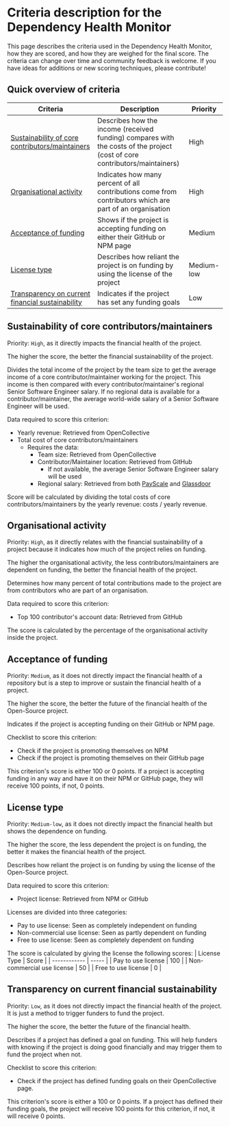 # Criteria description for the Dependency Health Monitor
This page describes the criteria used in the Dependency Health Monitor, how they are scored, and how they are weighed for the final score. The criteria can change over time and community feedback is welcome. If you have ideas for additions or new scoring techniques, please contribute!

## Quick overview of criteria
| Criteria                                         | Description                                                                                                                | Priority   |
| ------------------------------------------------ | -------------------------------------------------------------------------------------------------------------------------- | ---------- |
| [Sustainability of core contributors/maintainers](#sustainability-of-core-contributorsmaintainers)  | Describes how the income (received funding) compares with the costs of the project (cost of core contributors/maintainers) | High       |
| [Organisational activity](#organisational-activity)                          | Indicates how many percent of all contributions come from contributors which are part of an organisation                   | High       |
| [Acceptance of funding](#acceptance-of-funding)                            | Shows if the project is accepting funding on either their GitHub or NPM page                                               | Medium     |
| [License type](#license-type)                                     | Describes how reliant the project is on funding by using the license of the project                                        | Medium-low |
| [Transparency on current financial sustainability](#transparency-on-current-financial-sustainability) | Indicates if the project has set any funding goals                                                                         | Low        |

## Sustainability of core contributors/maintainers
Priority: `High`, as it directly impacts the financial health of the project.

The higher the score, the better the financial sustainability of the project.

Divides the total income of the project by the team size to get the average income of a core contributor/maintainer working for the project. This income is then compared with every contributor/maintainer's regional Senior Software Engineer salary. If no regional data is available for a contributor/maintainer, the average world-wide salary of a Senior Software Engineer will be used.

Data required to score this criterion:
- Yearly revenue: Retrieved from OpenCollective
- Total cost of core contributors/maintainers
  - Requires the data:
    - Team size: Retrieved from OpenCollective
    - Contributor/Maintainer location: Retrieved from GitHub
      - If not available, the average Senior Software Engineer salary will be used
    - Regional salary: Retrieved from both [PayScale](https://developers.payscale.com/) and [Glassdoor](https://www.glassdoor.com/developer/index.htm)

Score will be calculated by dividing the total costs of core contributors/maintainers by the yearly revenue: costs / yearly revenue.

## Organisational activity
Priority: `High`, as it directly relates with the financial sustainability of a project because it indicates how much of the project relies on funding.

The higher the organisational activity, the less contributors/maintainers are dependent on funding, the better the financial health of the project.

Determines how many percent of total contributions made to the project are from contributors who are part of an organisation.

Data required to score this criterion:
- Top 100 contributor's account data: Retrieved from GitHub

The score is calculated by the percentage of the organisational activity inside the project.

## Acceptance of funding
Priority: `Medium`, as it does not directly impact the financial health of a repository but is a step to improve or sustain the financial health of a project.

The higher the score, the better the future of the financial health of the Open-Source project.

Indicates if the project is accepting funding on their GitHub or NPM page.

Checklist to score this criterion:
- Check if the project is promoting themselves on NPM
- Check if the project is promoting themselves on their GitHub page

This criterion's score is either 100 or 0 points. If a project is accepting funding in any way and have it on their NPM or GitHub page, they will receive 100 points, if not, 0 points.

## License type
Priority: `Medium-low`, as it does not directly impact the financial health but shows the dependence on funding.

The higher the score, the less dependent the project is on funding, the better it makes the financial health of the project.

Describes how reliant the project is on funding by using the license of the Open-Source project.

Data required to score this criterion:
- Project license: Retrieved from NPM or GitHub

Licenses are divided into three categories:
- Pay to use license: Seen as completely independent on funding
- Non-commercial use license: Seen as partly dependent on funding
- Free to use license: Seen as completely dependent on funding

The score is calculated by giving the license the following scores:
| License Type | Score |
| ------------ | ----- |
| Pay to use license | 100 |
| Non-commercial use license | 50 |
| Free to use license | 0 |

## Transparency on current financial sustainability
Priority: `Low`, as it does not directly impact the financial health of the project. It is just a method to trigger funders to fund the project.

The higher the score, the better the future of the financial health.

Describes if a project has defined a goal on funding. This will help funders with knowing if the project is doing good financially and may trigger them to fund the project when not.

Checklist to score this criterion:
- Check if the project has defined funding goals on their OpenCollective page.

This criterion's score is either a 100 or 0 points. If a project has defined their funding goals, the project will receive 100 points for this criterion, if not, it will receive 0 points.